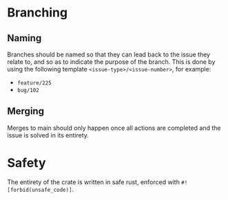 # Branching
## Naming
Branches should be named so that they can lead back to the issue they relate to, and so as to indicate the purpose of the branch.
This is done by using the following template `<issue-type>/<issue-number>`, for example:
- `feature/225`
- `bug/102`

## Merging
Merges to main should only happen once all actions are completed and the issue is solved in its entirety.

# Safety
The entirety of the crate is written in safe rust, enforced with `#![forbid(unsafe_code)]`.
